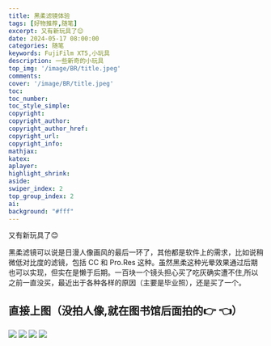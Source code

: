 ```yaml
---
title: 黑柔滤镜体验
tags: [好物推荐,随笔]
excerpt: 又有新玩具了😊
date: 2024-05-17 08:00:00
categories: 随笔
keywords: FujiFilm XT5,小玩具
description: 一些新奇的小玩具
top_img: '/image/BR/title.jpeg'
comments:
cover: '/image/BR/title.jpeg'
toc:
toc_number:
toc_style_simple:
copyright: 
copyright_author:
copyright_author_href:
copyright_url:
copyright_info:
mathjax:
katex:
aplayer:
highlight_shrink:
aside:
swiper_index: 2
top_group_index: 2
ai: 
background: "#fff"
---
```


又有新玩具了😊

黑柔滤镜可以说是日漫人像画风的最后一环了，其他都是软件上的需求，比如说稍微低对比度的滤镜，包括 CC 和 Pro.Res 这种。虽然黑柔这种光晕效果通过后期也可以实现，但实在是懒于后期。一百块一个镜头担心买了吃灰确实遭不住,所以之前一直没买，最近出于各种各样的原因（主要是毕业照），还是买了一个。

## 直接上图（没拍人像,就在图书馆后面拍的👉 👈）

![](/image/BR/DSCF2401.jpeg)
![](/image/BR/DSCF2404.jpeg)
![](/image/BR/DSCF2405.jpeg)
![](/image/BR/title.jpeg)

